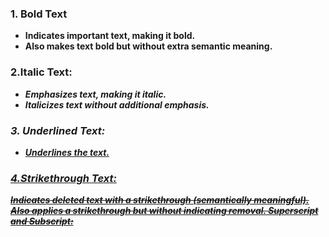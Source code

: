 ### 1. Bold Text

- <strong> Indicates important text, making it bold.
- <b>Also makes text bold but without extra semantic meaning.

### 2.Italic Text:

- <em>Emphasizes text, making it italic.
- <i>Italicizes text without additional emphasis.

### 3. Underlined Text:

- <u>Underlines the text.

### 4.Strikethrough Text:

<del>Indicates deleted text with a strikethrough (semantically meaningful).
<s>Also applies a strikethrough but without indicating removal.
Superscript and Subscript:

<!-- <sup>: Superscript (text raised above the baseline).
<sub>: Subscript (text lowered below the baseline).
Highlighted Text:

<mark>: Highlights text to mark it as relevant.
Code Text:

<code>: Displays text in a monospaced font, typically for inline code.
Quotation:

<q>: Used for short inline quotes, often displayed with quotation marks.
Abbreviation:

<abbr>: Provides a title for an abbreviation that is expanded when hovered.
Address:

<address>: Displays contact information in an italicized format, usually used for addresses or author info.
Blockquote:
<blockquote>: Used for longer quotations, typically indented or styled differently.
Preformatted Text:
<pre>: Displays preformatted text, preserving spaces, line breaks, and indentation.
Small Text:
<small>: Renders text in a smaller font size. -->

